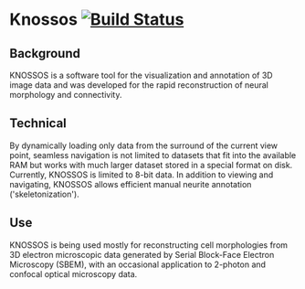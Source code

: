 # Knossos [![Build Status](https://travis-ci.org/knossos-project/Knossos.svg?branch=master)](https://travis-ci.org/knossos-project/Knossos)

## Background
KNOSSOS is a software tool for the visualization and annotation of 3D image data and was developed for the rapid reconstruction of neural morphology and connectivity.

## Technical
By dynamically loading only data from the surround of the current view point, seamless navigation is not limited to datasets that fit into the available RAM but works with much larger dataset stored in a special format on disk. Currently, KNOSSOS is limited to 8-bit data. In addition to viewing and navigating, KNOSSOS allows efficient manual neurite annotation ('skeletonization').

## Use
KNOSSOS is being used mostly for reconstructing cell morphologies from 3D electron microscopic data generated by Serial Block-Face Electron Microscopy (SBEM), with an occasional application to 2-photon and confocal optical microscopy data.
